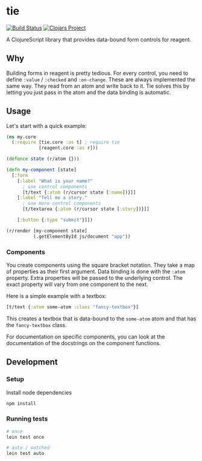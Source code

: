 tie
===

[![Build Status](https://travis-ci.org/dotboris/tie.svg?branch=master)](https://travis-ci.org/dotboris/tie)
[![Clojars Project](https://img.shields.io/clojars/v/dotboris/tie.svg)](https://clojars.org/dotboris/tie)

A ClojureScript library that provides data-bound form controls for reagent.

Why
---

Building forms in reagent is pretty tedious. For every control, you need to
define `:value` / `:checked` and `:on-change`. These are always implemented the
same way. They read from an atom and write back to it. Tie solves this by
letting you just pass in the atom and the data binding is automatic.

Usage
-----

Let's start with a quick example:

```clojure
(ns my.core
  (:require [tie.core :as t] ; require tie
            [reagent.core :as r]))

(defonce state (r/atom {}))

(defn my-component [state]
  [:form
    [:label "What is your name?"
      ; use control components
      [t/text {:atom (r/cursor state [:name])}]]
    [:label "Tell me a story."
      ; use more control components
      [t/textarea {:atom (r/cursor state [:story])}]]

    [:button {:type "submit"}]])

(r/render [my-component state]
          (.getElementById js/document "app"))
```

### Components

You create components using the square bracket notation. They take a map of
properties as their first argument. Data binding is done with the `:atom`
property. Extra properties will be passed to the underlying control. The exact
property will vary from one component to the next.

Here is a simple example with a textbox:

```clojure
[t/text {:atom some-atom :class "fancy-textbox"}]
```

This creates a textbox that is data-bound to the `some-atom` atom and that has
the `fancy-textbox` class.

For documentation on specific components, you can look at the documentation of
the docstrings on the component functions.

Development
-----------

### Setup

Install node dependencies

```sh
npm install
```

### Running tests

```sh
# once
lein test once

# auto / watched
lein test auto
```
